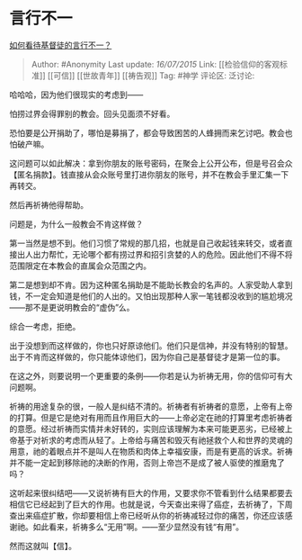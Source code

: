 # 言行不一
[如何看待基督徒的言行不一？](https://www.zhihu.com/question/32192757/answer/55234494)

> Author: #Anonymity
> Last update: *16/07/2015*
> Link: [[检验信仰的客观标准]] [[可信]] [[世故青年]] [[祷告观]]
> Tag: #神学
> 评论区:
> 泛讨论:

哈哈哈，因为他们很现实的考虑到——

怕捞过界会得罪别的教会。回头见面须不好看。

恐怕要是公开捐助了，哪怕是募捐了，都会导致困苦的人蜂拥而来乞讨吧。教会也怕破产嘛。

这问题可以如此解决：拿到你朋友的账号密码，在聚会上公开公布，但是号召会众【匿名捐款】。钱直接从会众账号里打进你朋友的账号，并不在教会手里汇集一下再转交。

然后再祈祷他得帮助。

问题是，为什么一般教会不肯这样做？

第一当然是想不到。他们习惯了常规的那几招，也就是自己收起钱来转交，或者直接出人出力帮忙，无论哪个都有捞过界和招引贪婪的人的危险。因此他们不得不将范围限定在本教会的直属会众范围之内。

第二是想到却不肯。因为这种匿名捐助是不能助长教会的名声的。人家受助人拿到钱，不一定会知道是他们的人出的。又怕出现那种人家一笔钱都没收到的尴尬境况——那不是更说明教会的“虚伪”么。

综合一考虑，拒绝。

出于没想到而这样做的，你也只好原谅他们。他们只是信神，并没有特别的智慧。出于不肯而这样做的，你只能体谅他们，因为你自己是基督徒才是第一位的事。

在这之外，则要说明一个更重要的条例——你若是认为祈祷无用，你的信仰可有大问题啊。

祈祷的用途复杂的很，一般人是纠结不清的。祈祷者有祈祷者的意愿，上帝有上帝的打算。但是它是绝对有用而且作用巨大的——上帝必定在祂的打算里考虑祈祷者的意愿。经过祈祷而实情并未好转的，实则应该理解为本来可能更恶劣，已经被上帝基于对祈求的考虑而从轻了。上帝给与痛苦和毁灭有祂拯救个人和世界的灵魂的用意，祂的着眼点并不是叫人在物质和肉体上幸福安康，而是有更高的诉求。祈祷并不能一定起到移除祂的决断的作用，否则上帝岂不是成了被人驱使的推磨鬼了吗？

这听起来很纠结吧——又说祈祷有巨大的作用，又要求你不管看到什么结果都要去相信它已经起到了巨大的作用。也就是说，今天查出来得了癌症，去祈祷了，下周查出来癌症扩散，你却要相信上帝已经听从你的祈祷减轻过你的痛苦，你还应该感谢祂。如此看来，祈祷多么“无用”啊。——至少显然没有钱“有用”。

然而这就叫【信】。
